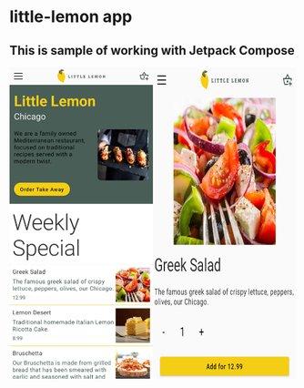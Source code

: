 ﻿# little-lemon app
 ## This is sample of working with Jetpack Compose
 <div style="display: flex;">
  <img src="https://github.com/BazaiHassan/images/blob/main/little-lemon/lm-1.png" alt="Image 1" style="width: 50%;">
  <img src="https://github.com/BazaiHassan/images/blob/main/little-lemon/lm-2.png" alt="Image 2" style="width: 50%;">
</div>

